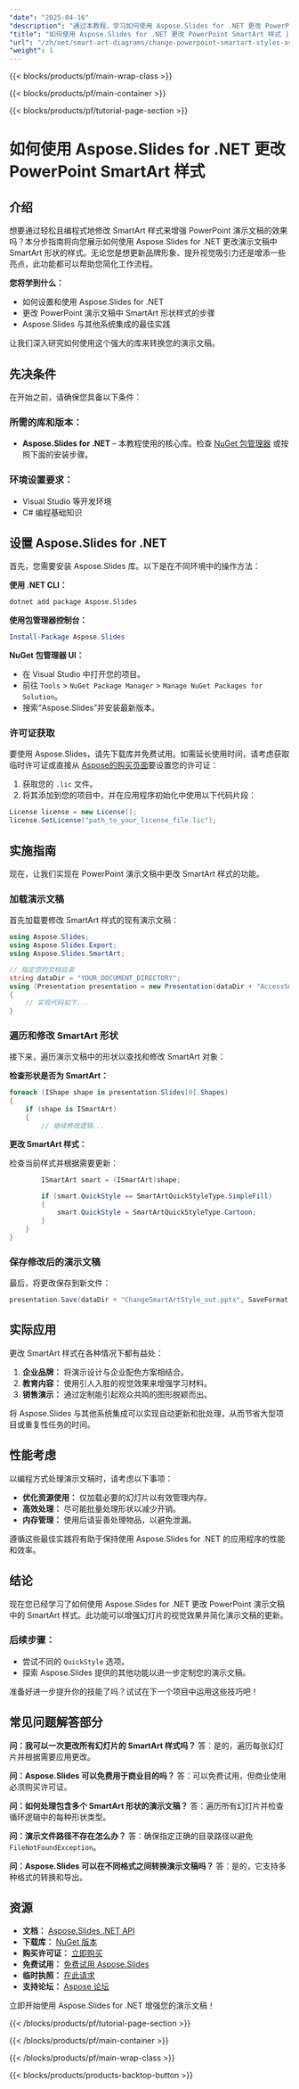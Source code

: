 ```yaml
---
"date": "2025-04-16"
"description": "通过本教程，学习如何使用 Aspose.Slides for .NET 更改 PowerPoint SmartArt 样式。通过编程增强您的演示文稿。"
"title": "如何使用 Aspose.Slides for .NET 更改 PowerPoint SmartArt 样式 | 分步指南"
"url": "/zh/net/smart-art-diagrams/change-powerpoint-smartart-styles-aspose-slides-net/"
"weight": 1
---
```


{{< blocks/products/pf/main-wrap-class >}}

{{< blocks/products/pf/main-container >}}

{{< blocks/products/pf/tutorial-page-section >}}
# 如何使用 Aspose.Slides for .NET 更改 PowerPoint SmartArt 样式

## 介绍

想要通过轻松且编程式地修改 SmartArt 样式来增强 PowerPoint 演示文稿的效果吗？本分步指南将向您展示如何使用 Aspose.Slides for .NET 更改演示文稿中 SmartArt 形状的样式。无论您是想更新品牌形象、提升视觉吸引力还是增添一些亮点，此功能都可以帮助您简化工作流程。

**您将学到什么：**
- 如何设置和使用 Aspose.Slides for .NET
- 更改 PowerPoint 演示文稿中 SmartArt 形状样式的步骤
- Aspose.Slides 与其他系统集成的最佳实践

让我们深入研究如何使用这个强大的库来转换您的演示文稿。

## 先决条件

在开始之前，请确保您具备以下条件：

### 所需的库和版本：
- **Aspose.Slides for .NET** – 本教程使用的核心库。检查 [NuGet 包管理器](https://www.nuget.org/packages/Aspose.Slides/) 或按照下面的安装步骤。

### 环境设置要求：
- Visual Studio 等开发环境
- C# 编程基础知识

## 设置 Aspose.Slides for .NET

首先，您需要安装 Aspose.Slides 库。以下是在不同环境中的操作方法：

**使用 .NET CLI：**

```bash
dotnet add package Aspose.Slides
```

**使用包管理器控制台：**

```powershell
Install-Package Aspose.Slides
```

**NuGet 包管理器 UI：**
- 在 Visual Studio 中打开您的项目。
- 前往 `Tools` > `NuGet Package Manager` > `Manage NuGet Packages for Solution`。
- 搜索“Aspose.Slides”并安装最新版本。

### 许可证获取

要使用 Aspose.Slides，请先下载库并免费试用。如需延长使用时间，请考虑获取临时许可证或直接从 [Aspose的购买页面](https://purchase.aspose.com/buy)要设置您的许可证：

1. 获取您的 `.lic` 文件。
2. 将其添加到您的项目中，并在应用程序初始化中使用以下代码片段：

```csharp
License license = new License();
license.SetLicense("path_to_your_license_file.lic");
```

## 实施指南

现在，让我们实现在 PowerPoint 演示文稿中更改 SmartArt 样式的功能。

### 加载演示文稿

首先加载要修改 SmartArt 样式的现有演示文稿：

```csharp
using Aspose.Slides;
using Aspose.Slides.Export;
using Aspose.Slides.SmartArt;

// 指定您的文档目录
string dataDir = "YOUR_DOCUMENT_DIRECTORY";
using (Presentation presentation = new Presentation(dataDir + "AccessSmartArtShape.pptx"))
{
    // 实现代码如下...
}
```

### 遍历和修改 SmartArt 形状

接下来，遍历演示文稿中的形状以查找和修改 SmartArt 对象：

**检查形状是否为 SmartArt：**

```csharp
foreach (IShape shape in presentation.Slides[0].Shapes)
{
    if (shape is ISmartArt)
    {
        // 继续修改逻辑...
```

**更改 SmartArt 样式：**

检查当前样式并根据需要更新：

```csharp
        ISmartArt smart = (ISmartArt)shape;

        if (smart.QuickStyle == SmartArtQuickStyleType.SimpleFill)
        {
            smart.QuickStyle = SmartArtQuickStyleType.Cartoon;
        }
    }
}
```

### 保存修改后的演示文稿

最后，将更改保存到新文件：

```csharp
presentation.Save(dataDir + "ChangeSmartArtStyle_out.pptx", SaveFormat.Pptx);
```

## 实际应用

更改 SmartArt 样式在各种情况下都有益处：
1. **企业品牌：** 将演示设计与企业配色方案相结合。
2. **教育内容：** 使用引人入胜的视觉效果来增强学习材料。
3. **销售演示：** 通过定制能引起观众共鸣的图形脱颖而出。

将 Aspose.Slides 与其他系统集成可以实现自动更新和批处理，从而节省大型项目或重复性任务的时间。

## 性能考虑

以编程方式处理演示文稿时，请考虑以下事项：
- **优化资源使用：** 仅加载必要的幻灯片以有效管理内存。
- **高效处理：** 尽可能批量处理形状以减少开销。
- **内存管理：** 使用后请妥善处理物品，以避免泄漏。

遵循这些最佳实践将有助于保持使用 Aspose.Slides for .NET 的应用程序的性能和效率。

## 结论

现在您已经学习了如何使用 Aspose.Slides for .NET 更改 PowerPoint 演示文稿中的 SmartArt 样式。此功能可以增强幻灯片的视觉效果并简化演示文稿的更新。

### 后续步骤：
- 尝试不同的 `QuickStyle` 选项。
- 探索 Aspose.Slides 提供的其他功能以进一步定制您的演示文稿。

准备好进一步提升你的技能了吗？试试在下一个项目中运用这些技巧吧！

## 常见问题解答部分

**问：我可以一次更改所有幻灯片的 SmartArt 样式吗？**
答：是的，遍历每张幻灯片并根据需要应用更改。

**问：Aspose.Slides 可以免费用于商业目的吗？**
答：可以免费试用，但商业使用必须购买许可证。

**问：如何处理包含多个 SmartArt 形状的演示文稿？**
答：遍历所有幻灯片并检查循环逻辑中的每种形状类型。

**问：演示文件路径不存在怎么办？**
答：确保指定正确的目录路径以避免 `FileNotFoundException`。

**问：Aspose.Slides 可以在不同格式之间转换演示文稿吗？**
答：是的，它支持多种格式的转换和导出。

## 资源
- **文档：** [Aspose.Slides .NET API](https://reference.aspose.com/slides/net/)
- **下载库：** [NuGet 版本](https://releases.aspose.com/slides/net/)
- **购买许可证：** [立即购买](https://purchase.aspose.com/buy)
- **免费试用：** [免费试用 Aspose.Slides](https://releases.aspose.com/slides/net/)
- **临时执照：** [在此请求](https://purchase.aspose.com/temporary-license/)
- **支持论坛：** [Aspose 论坛](https://forum.aspose.com/c/slides/11)

立即开始使用 Aspose.Slides for .NET 增强您的演示文稿！

{{< /blocks/products/pf/tutorial-page-section >}}

{{< /blocks/products/pf/main-container >}}

{{< /blocks/products/pf/main-wrap-class >}}

{{< blocks/products/products-backtop-button >}}
